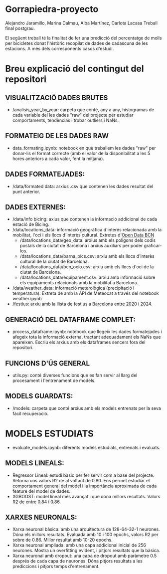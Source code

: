 # Gorrapiedra-proyecto
Alejandro Jaramillo, Marina Dalmau, Alba Martínez, Carlota Lacasa
Treball final postgrau.

El següent treball té la finalitat de fer una predicció del percentatge de molls per bicicletes donat l'històric recopilat de dades de cadascuna de les estacions. A més dels corresponents casos d'estudi.

# Breu explicació del contingut del repositori

## VISUALITZACIÓ DADES BRUTES
- /analisis_year_by_year: carpeta que conté, any a any, histogramas de cada variable del les dades "raw" del projecte per estudiar comportaments, tendèncias i trobar outliers i NaNs.

## FORMATEIG DE LES DADES RAW
- data_formating.ipynb: notebook en què treballem les dades "raw" per donar-lis el format correcte (amb el valor de la disponibilitat a les 5 hores anteriors a cada valor, fent la mitjana).

## DADES FORMATEJADES:
- /data/formated data: arxius .csv que contenen les dades resultat del punt anterior.

## DADES EXTERNES:
- /data/info bicing: axius que contenen la informació addicional de cada estació de Bicing.
- /data/locations_data: informació geogràfica d'interés relacionada amb la mobilitat, l'oci i els llocs d'interès cultural. Extretes d'[Open Data BCN](https://opendata-ajuntament.barcelona.cat/es/)
    - /data/locations_data/geo_data: arxius amb els polígons dels codis postals de la ciutat de Barcelona i arxius auxiliars per poder graficar-los.
    - /data/locations_data/barna_pics.csv: arxiu amb els llocs d'interès cultural de la ciutat de Barcelona.
    - /data/locations_data/bcn_ocio.csv: arxiu amb els llocs d'oci de la ciutat de Barcelona.
    - /data/locations_data/equipament.csv: arxiu amb informació sobre els equipaments relacionats amb la mobilitat a Barcelona.
- /data/weather_data: informació meterològica (precipitació i temperatura). Extreta de amb la API de Meteocat a través del notebook weather.ipynb
- /festius: arxiu amb la llista de festius a Barcelona entre 2020 i 2024.

## GENERACIÓ DEL DATAFRAME COMPLET:
- process_dataframe.ipynb: notebook que llegeix les dades formatejades i afegeix tota la informació externa, tractant adequadament els NaNs que apareixen. Escriu els arxius amb els dataframes sencers fora del repositori.

## FUNCIONS D'ÚS GENERAL
- utils.py: conté diverses funcions que es fan servir al llarg del procesament i l'entrenament de models.

## MODELS GUARDATS:
- /models: carpeta que conté arxius amb els models entrenats per la seva fàcil recuperació.

# MODELS ESTUDIATS

- evaluate_models.ipynb: diferents models estudiats, entrenats i evaluats.

## MODELS LINEALS:
- Regressor Lineal: estudi bàsic per fer servir com a base del projecte. Retorna uns valors R2 de al voltant de 0.80. Ens permet estudiar el comportament general del model i la importància aproximada de cada feature del model de dades.
- XGBOOST: model lineal més avançat i que dona millors resultats. Valors R2 de entre 0.84 i 0.86.

## XARXES NEURONALS:
- Xarxa neuronal bàsica: amb una arquitectura de 128-64-32-1 neurones. Dóna els millors resultats. Evaluada amb 10 i 100 epochs, valors R2 per sobre de 0.86. Millor resultat amb 10-20 epochs.
- Xarxa neuronal ampliada: amb una capa addicional inicial de 256 neurones. Mostra un overfitting evident, i pitjors resultats que la bàsica.
- Xarxa neuronal amb dropout: una capa de dropout amb paràmetre 0.5 després de cada capa de neurones. Dóna pitjors resultats a les prediccions i pitjors temps d'entrenament.

